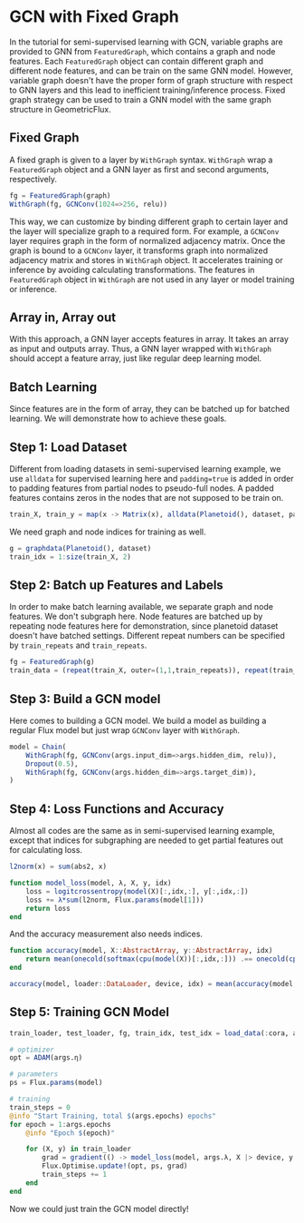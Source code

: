 # GCN with Fixed Graph

In the tutorial for semi-supervised learning with GCN, variable graphs are provided to GNN from `FeaturedGraph`, which contains a graph and node features. Each `FeaturedGraph` object can contain different graph and different node features, and can be train on the same GNN model. However, variable graph doesn't have the proper form of graph structure with respect to GNN layers and this lead to inefficient training/inference process. Fixed graph strategy can be used to train a GNN model with the same graph structure in GeometricFlux.

## Fixed Graph

A fixed graph is given to a layer by `WithGraph` syntax. `WithGraph` wrap a `FeaturedGraph` object and a GNN layer as first and second arguments, respectively.

```julia
fg = FeaturedGraph(graph)
WithGraph(fg, GCNConv(1024=>256, relu))
```

This way, we can customize by binding different graph to certain layer and the layer will specialize graph to a required form. For example, a `GCNConv` layer requires graph in the form of normalized adjacency matrix. Once the graph is bound to a `GCNConv` layer, it transforms graph into normalized adjacency matrix and stores in `WithGraph` object. It accelerates training or inference by avoiding calculating transformations. The features in `FeaturedGraph` object in `WithGraph` are not used in any layer or model training or inference.

## Array in, Array out

With this approach, a GNN layer accepts features in array. It takes an array as input and outputs array. Thus, a GNN layer wrapped with `WithGraph` should accept a feature array, just like regular deep learning model.

## Batch Learning

Since features are in the form of array, they can be batched up for batched learning. We will demonstrate how to achieve these goals.

## Step 1: Load Dataset

Different from loading datasets in semi-supervised learning example, we use `alldata` for supervised learning here and `padding=true` is added in order to padding features from partial nodes to pseudo-full nodes. A padded features contains zeros in the nodes that are not supposed to be train on.

```julia
train_X, train_y = map(x -> Matrix(x), alldata(Planetoid(), dataset, padding=true))
```

We need graph and node indices for training as well.

```julia
g = graphdata(Planetoid(), dataset)
train_idx = 1:size(train_X, 2)
```

## Step 2: Batch up Features and Labels

In order to make batch learning available, we separate graph and node features. We don't subgraph here. Node features are batched up by repeating node features here for demonstration, since planetoid dataset doesn't have batched settings. Different repeat numbers can be specified by `train_repeats` and `train_repeats`.

```julia
fg = FeaturedGraph(g)
train_data = (repeat(train_X, outer=(1,1,train_repeats)), repeat(train_y, outer=(1,1,train_repeats)))
```

## Step 3: Build a GCN model

Here comes to building a GCN model. We build a model as building a regular Flux model but just wrap `GCNConv` layer with `WithGraph`.

```julia
model = Chain(
    WithGraph(fg, GCNConv(args.input_dim=>args.hidden_dim, relu)),
    Dropout(0.5),
    WithGraph(fg, GCNConv(args.hidden_dim=>args.target_dim)),
)
```

## Step 4: Loss Functions and Accuracy

Almost all codes are the same as in semi-supervised learning example, except that indices for subgraphing are needed to get partial features out for calculating loss.

```julia
l2norm(x) = sum(abs2, x)

function model_loss(model, λ, X, y, idx)
    loss = logitcrossentropy(model(X)[:,idx,:], y[:,idx,:])
    loss += λ*sum(l2norm, Flux.params(model[1]))
    return loss
end
```

And the accuracy measurement also needs indices.

```julia
function accuracy(model, X::AbstractArray, y::AbstractArray, idx)
    return mean(onecold(softmax(cpu(model(X))[:,idx,:])) .== onecold(cpu(y)[:,idx,:]))
end

accuracy(model, loader::DataLoader, device, idx) = mean(accuracy(model, X |> device, y |> device, idx) for (X, y) in loader)
```

## Step 5: Training GCN Model

```julia
train_loader, test_loader, fg, train_idx, test_idx = load_data(:cora, args.batch_size)

# optimizer
opt = ADAM(args.η)

# parameters
ps = Flux.params(model)

# training
train_steps = 0
@info "Start Training, total $(args.epochs) epochs"
for epoch = 1:args.epochs
    @info "Epoch $(epoch)"

    for (X, y) in train_loader
        grad = gradient(() -> model_loss(model, args.λ, X |> device, y |> device, train_idx |> device), ps)
        Flux.Optimise.update!(opt, ps, grad)
        train_steps += 1
    end
end
```

Now we could just train the GCN model directly!
